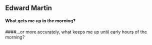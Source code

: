 ## Edward Martin

#### What gets me up in the morning?
####...or more accurately, what keeps me up until early hours of the morning? 
